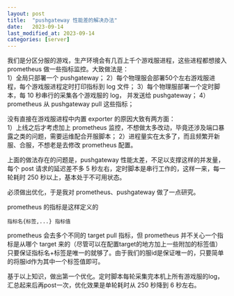 ```yaml
---
layout: post
title:  "pushgateway 性能差的解决办法"
date:   2023-09-14
last_modified_at: 2023-09-14
categories: [server]
---
```


我们是分区分服的游戏，生产环境会有几百上千个游戏服进程，这些进程都想接入 prometheus 做一些指标监控。大致做法是：  
1）全局只部署一个 pushgateway；
2）每个物理服会部署50个左右游戏服进程，每个游戏服进程定时打印指标到 log 文件； 
3）每个物理服部署一个定时脚本，每 10 秒串行的采集各个游戏服的 log， 并发送给 pushgateway； 
4）prometheus 从 pushgateway pull 这些指标；

没有直接在游戏服进程中内置 exporter 的原因大致有两方面：  
1）上线之后才考虑加上 prometheus 监控，不想做太多改动，毕竟还涉及端口暴露之类的问题，需要运维配合开服脚本；
2）进程量实在太多了，而且频繁开新服、合服，不想老是去修改 prometheus 配置。

上面的做法存在的问题是，pushgateway 性能太差，不足以支撑这样的并发量，每个 post 请求的延迟差不多 5 秒左右，定时脚本是串行工作的，这样一来，每一轮耗时 250 秒以上，基本处于不可用状态。

必须做出优化，于是我对 prometheus、pushgateway 做了一点研究。

prometheus 的指标是这样定义的
```
指标名{标签,...} 指标值
```
prometheus 会去多个不同的 target pull 指标，但 prometheus 并不关心一个指标是从哪个 target 来的（尽管可以在配置target的地方加上一些附加的标签值）只要保证指标名+标签是唯一的就够了。由于我们的服id是保证唯一的，只要简单的将服id作为其中一个标签值即可。

基于以上知识，做出第一个优化。定时脚本每轮采集完本机上所有游戏服的log，汇总起来后再post一次，优化效果是单轮耗时从 250 秒降到 6 秒左右。




